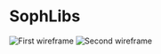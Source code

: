 # SophLibs

![First wireframe](https://imgur.com/YYxd04y)
![Second wireframe](https://imgur.com/OnNQ4RL)


